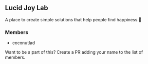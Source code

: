 ## Lucid Joy Lab
A place to create simple solutions that help people find happiness 🙂

### Members
* coconutlad

Want to be a part of this? Create a PR adding your name to the list of members.
